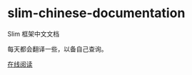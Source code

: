 slim-chinese-documentation
==========================

Slim 框架中文文档

每天都会翻译一些，以备自己查询。

[在线阅读](http://minimee.org/php/slim)
